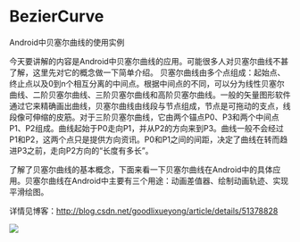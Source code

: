 # BezierCurve
Android中贝塞尔曲线的使用实例

今天要讲解的内容是Android中贝塞尔曲线的应用。可能很多人对贝塞尔曲线不甚了解，这里先对它的概念做一下简单介绍。
       贝塞尔曲线由多个点组成：起始点、终止点以及0到n个相互分离的中间点。根据中间点的不同，可以分为线性贝塞尔曲线、二阶贝塞尔曲线、三阶贝塞尔曲线和高阶贝塞尔曲线。一般的矢量图形软件通过它来精确画出曲线，贝塞尔曲线由线段与节点组成，节点是可拖动的支点，线段像可伸缩的皮筋。对于三阶贝塞尔曲线，它由两个锚点P0、P3和两个中间点P1、P2组成。曲线起始于P0走向P1，并从P2的方向来到P3。曲线一般不会经过P1和P2，这两个点只是提供方向资讯。P0和P1之间的间距，决定了曲线在转而趋进P3之前，走向P2方向的“长度有多长”。

了解了贝塞尔曲线的基本概念，下面来看一下贝塞尔曲线在Android中的具体应用。贝塞尔曲线在Android中主要有三个用途：动画差值器、绘制动画轨迹、实现平滑绘图。


详情见博客：http://blog.csdn.net/goodlixueyong/article/details/51378828


![](https://github.com/viclee2014/BezierCurve/blob/master/app/src/main/res/raw/beziercurve.gif)
